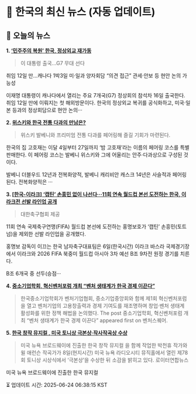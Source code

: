# 📢 한국의 최신 뉴스 (자동 업데이트)

## 📰 오늘의 뉴스
**1. [‘민주주의 복원’ 한국, 정상외교 재가동](https://www.khan.co.kr/article/202506152108015)**
> 이 대통령 출국…G7 무대 선다



취임 12일 만…캐나다 1박3일
미·일과 양자회담 “의견 접근”
관세·안보 등 현안 논의 가능성

이재명 대통령이 캐나다에서 열리는 주요 7개국(G7) 정상회의 참석차 16일 출국한다. 취임 12일 만에 이뤄지는 첫 해외방문이다. 한국의 정상외교 복귀를 공식화하고, 미국·일본 등과의 정상회담으로 현안 논의···

**2. [위스키와 한국 전통 다과의 만남은?](https://www.khan.co.kr/article/202506021047001)**
> 위스키 발베니와 프리미엄 전통 다과를 페어링해 즐길 기회가 마련된다.

한국의 집 고호재는 이달 4일부터 27일까지 ‘밤 고호재’라는 이름의 페어링 코스를 특별 판매한다. 이 페어링 코스는 발베니 위스키와 그에 어울리는 안주·다과상으로 구성된 것이다.

발베니 더블우드 12년과 전복화양적, 발베니 캐리비안 캐스크 14년은 사슬적과 페어링된다. 전복화양적은 ···

**3. [[한국-이라크] ‘캡틴’ 손흥민 없이 나선다···11회 연속 월드컵 본선 도전하는 한국, 이라크전 선발 라인업 공개](https://www.khan.co.kr/article/202506060232001)**
> 대한축구협회 제공

11회 연속 국제축구연맹(FIFA) 월드컵 본선에 도전하는 홍명보호가 ‘캡틴’ 손흥민(토트넘)을 제외한 선발 라인업을 공개했다.

홍명보 감독이 이끄는 한국 남자축구대표팀은 6일(한국시간) 이라크 바스라 국제경기장에서 이라크와 2026 FIFA 북중미 월드컵 아시아 3차 예선 B조 9차전 원정 경기를 치른다.

B조 6개국 중 선두(승점···

**4. [중소기업학회, 혁신벤처포럼 개최 “벤처 생태계가 한국 경제 이끈다”](https://www.venturesquare.net/970094)**
> 한국중소기업학회가 벤처기업협회, 중소기업중앙회와 함께 제1회 혁신벤처포럼을 열고 벤처기업의 고용창출력과 경제 기여도를 재조명하며 창업·벤처 생태계 활성화를 위한 정책 해법을 논의했다.
The post 중소기업학회, 혁신벤처포럼 개최 “벤처 생태계가 한국 경제 이끈다” appeared first on 벤처스퀘어.

**5. [한국 창작 뮤지컬 , 미국 토니상 극본상·작사작곡상 수상](https://www.khan.co.kr/article/202506090913001)**
> 미국 뉴욕 브로드웨이에 진출한 한국 창작 뮤지컬 을 함께 작업한 박천휴 작가와 윌 애런슨 작곡가가 8일(현지시간) 미국 뉴욕 라디오시티 뮤직홀에서 열린 제78회 토니상 시상식에서 ‘극본상’을 수상한 뒤 소감을 밝히고 있다. 로이터연합뉴스


미국 뉴욕 브로드웨이에 진출한 한국 뮤지컬


⏳ 업데이트 시간: 2025-06-24 06:38:15 KST
